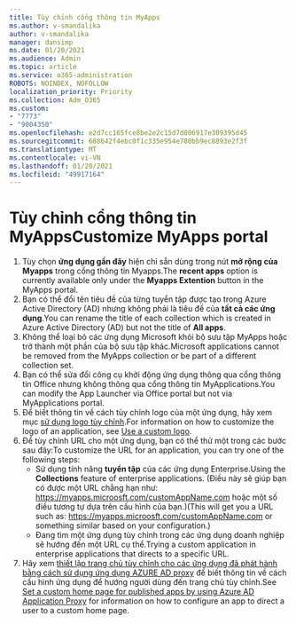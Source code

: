 ```yaml
---
title: Tùy chỉnh cổng thông tin MyApps
ms.author: v-smandalika
author: v-smandalika
manager: dansimp
ms.date: 01/20/2021
ms.audience: Admin
ms.topic: article
ms.service: o365-administration
ROBOTS: NOINDEX, NOFOLLOW
localization_priority: Priority
ms.collection: Adm_O365
ms.custom:
- "7773"
- "9004350"
ms.openlocfilehash: e2d7cc165fce8be2e2c15d7d806917e309395d45
ms.sourcegitcommit: 688642f4ebc0f1c335e954e780bb9ec8893e2f3f
ms.translationtype: MT
ms.contentlocale: vi-VN
ms.lasthandoff: 01/20/2021
ms.locfileid: "49917164"
---
```

# <a name="customize-myapps-portal"></a><span data-ttu-id="de6e9-102">Tùy chỉnh cổng thông tin MyApps</span><span class="sxs-lookup"><span data-stu-id="de6e9-102">Customize MyApps portal</span></span>

1. <span data-ttu-id="de6e9-103">Tùy chọn **ứng dụng gần đây** hiện chỉ sẵn dùng trong nút **mở rộng của Myapps** trong cổng thông tin Myapps.</span><span class="sxs-lookup"><span data-stu-id="de6e9-103">The **recent apps** option is currently available only under the **Myapps Extention** button in the MyApps portal.</span></span>
2. <span data-ttu-id="de6e9-104">Bạn có thể đổi tên tiêu đề của từng tuyển tập được tạo trong Azure Active Directory (AD) nhưng không phải là tiêu đề của **tất cả các ứng dụng**.</span><span class="sxs-lookup"><span data-stu-id="de6e9-104">You can rename the title of each collection which is created in Azure Active Directory (AD) but not the title of **All apps**.</span></span>
3. <span data-ttu-id="de6e9-105">Không thể loại bỏ các ứng dụng Microsoft khỏi bộ sưu tập MyApps hoặc trở thành một phần của bộ sưu tập khác.</span><span class="sxs-lookup"><span data-stu-id="de6e9-105">Microsoft applications cannot be removed from the MyApps collection or be part of a different collection set.</span></span>
4. <span data-ttu-id="de6e9-106">Bạn có thể sửa đổi công cụ khởi động ứng dụng thông qua cổng thông tin Office nhưng không thông qua cổng thông tin MyApplications.</span><span class="sxs-lookup"><span data-stu-id="de6e9-106">You can modify the App Launcher via Office portal but not via MyApplications portal.</span></span>
5. <span data-ttu-id="de6e9-107">Để biết thông tin về cách tùy chỉnh logo của một ứng dụng, hãy xem mục [sử dụng logo tùy chỉnh](https://docs.microsoft.com/azure/active-directory/manage-apps/add-application-portal-configure#use-a-custom-logo).</span><span class="sxs-lookup"><span data-stu-id="de6e9-107">For information on how to customize the logo of an application, see [Use a custom logo](https://docs.microsoft.com/azure/active-directory/manage-apps/add-application-portal-configure#use-a-custom-logo).</span></span>
6. <span data-ttu-id="de6e9-108">Để tùy chỉnh URL cho một ứng dụng, bạn có thể thử một trong các bước sau đây:</span><span class="sxs-lookup"><span data-stu-id="de6e9-108">To customize the URL for an application, you can try one of the following steps:</span></span>
    - <span data-ttu-id="de6e9-109">Sử dụng tính năng **tuyển tập** của các ứng dụng Enterprise.</span><span class="sxs-lookup"><span data-stu-id="de6e9-109">Using the **Collections** feature of enterprise applications.</span></span> <span data-ttu-id="de6e9-110">(Điều này sẽ giúp bạn có được một URL chẳng hạn như: https://myapps.microosft.com/customAppName.com hoặc một số điều tương tự dựa trên cấu hình của bạn.)</span><span class="sxs-lookup"><span data-stu-id="de6e9-110">(This will get you a URL such as: https://myapps.microosft.com/customAppName.com or something similar based on your configuration.)</span></span>
    - <span data-ttu-id="de6e9-111">Đang tìm một ứng dụng tùy chỉnh trong các ứng dụng doanh nghiệp sẽ hướng đến một URL cụ thể.</span><span class="sxs-lookup"><span data-stu-id="de6e9-111">Trying a custom application in enterprise applications that directs to a specific URL.</span></span>
7. <span data-ttu-id="de6e9-112">Hãy xem [thiết lập trang chủ tùy chỉnh cho các ứng dụng đã phát hành bằng cách sử dụng ứng dụng AZURE AD proxy](https://docs.microsoft.com/azure/active-directory/manage-apps/application-proxy-configure-custom-home-page) để biết thông tin về cách cấu hình ứng dụng để hướng người dùng đến trang chủ tùy chỉnh.</span><span class="sxs-lookup"><span data-stu-id="de6e9-112">See [Set a custom home page for published apps by using Azure AD Application Proxy](https://docs.microsoft.com/azure/active-directory/manage-apps/application-proxy-configure-custom-home-page) for information on how to configure an app to direct a user to a custom home page.</span></span>
